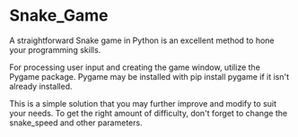 # Snake_Game
A straightforward Snake game in Python is an excellent method to hone your programming skills.


For processing user input and creating the game window, utilize the Pygame package. Pygame may be installed with pip install pygame if it isn't already installed.

This is a simple solution that you may further improve and modify to suit your needs. To get the right amount of difficulty, don't forget to change the snake_speed and other parameters.
